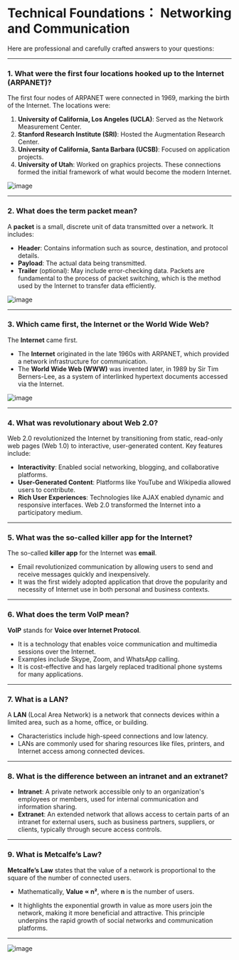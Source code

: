 # Technical Foundations： Networking and Communication

Here are professional and carefully crafted answers to your questions:

---

### **1. What were the first four locations hooked up to the Internet (ARPANET)?**
The first four nodes of ARPANET were connected in 1969, marking the birth of the Internet. The locations were:
1. **University of California, Los Angeles (UCLA)**: Served as the Network Measurement Center.
2. **Stanford Research Institute (SRI)**: Hosted the Augmentation Research Center.
3. **University of California, Santa Barbara (UCSB)**: Focused on application projects.
4. **University of Utah**: Worked on graphics projects.
These connections formed the initial framework of what would become the modern Internet.

![image](https://github.com/user-attachments/assets/5166c1b4-0bd9-446c-a551-ab65ca1be3ad)

---

### **2. What does the term packet mean?**
A **packet** is a small, discrete unit of data transmitted over a network. It includes:
- **Header**: Contains information such as source, destination, and protocol details.
- **Payload**: The actual data being transmitted.
- **Trailer** (optional): May include error-checking data.
Packets are fundamental to the process of packet switching, which is the method used by the Internet to transfer data efficiently.

![image](https://github.com/user-attachments/assets/bffef2ab-355f-400f-b8be-eeee56549043)

---

### **3. Which came first, the Internet or the World Wide Web?**
The **Internet** came first.  
- The **Internet** originated in the late 1960s with ARPANET, which provided a network infrastructure for communication.
- The **World Wide Web (WWW)** was invented later, in 1989 by Sir Tim Berners-Lee, as a system of interlinked hypertext documents accessed via the Internet.

![image](https://github.com/user-attachments/assets/f50e9cd3-c63d-42fc-b58c-8eeec7689b4d)

---

### **4. What was revolutionary about Web 2.0?**
Web 2.0 revolutionized the Internet by transitioning from static, read-only web pages (Web 1.0) to interactive, user-generated content. Key features include:
- **Interactivity**: Enabled social networking, blogging, and collaborative platforms.
- **User-Generated Content**: Platforms like YouTube and Wikipedia allowed users to contribute.
- **Rich User Experiences**: Technologies like AJAX enabled dynamic and responsive interfaces.
Web 2.0 transformed the Internet into a participatory medium.

---

### **5. What was the so-called killer app for the Internet?**
The so-called **killer app** for the Internet was **email**.  
- Email revolutionized communication by allowing users to send and receive messages quickly and inexpensively.
- It was the first widely adopted application that drove the popularity and necessity of Internet use in both personal and business contexts.

---

### **6. What does the term VoIP mean?**
**VoIP** stands for **Voice over Internet Protocol**.  
- It is a technology that enables voice communication and multimedia sessions over the Internet.
- Examples include Skype, Zoom, and WhatsApp calling.
- It is cost-effective and has largely replaced traditional phone systems for many applications.

---

### **7. What is a LAN?**
A **LAN** (Local Area Network) is a network that connects devices within a limited area, such as a home, office, or building.  
- Characteristics include high-speed connections and low latency.
- LANs are commonly used for sharing resources like files, printers, and Internet access among connected devices.

---

### **8. What is the difference between an intranet and an extranet?**
- **Intranet**: A private network accessible only to an organization's employees or members, used for internal communication and information sharing.
- **Extranet**: An extended network that allows access to certain parts of an intranet for external users, such as business partners, suppliers, or clients, typically through secure access controls.

---

### **9. What is Metcalfe’s Law?**
**Metcalfe’s Law** states that the value of a network is proportional to the square of the number of connected users.  
- Mathematically, **Value ∝ n²**, where **n** is the number of users.

- It highlights the exponential growth in value as more users join the network, making it more beneficial and attractive. This principle underpins the rapid growth of social networks and communication platforms.

--- 
![image](https://github.com/user-attachments/assets/88b943ed-6020-49e8-91c7-8de700486960)

